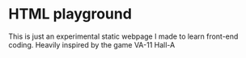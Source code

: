 # HTML playground

This is just an experimental static webpage I made to learn front-end coding.
Heavily inspired by the game VA-11 Hall-A
